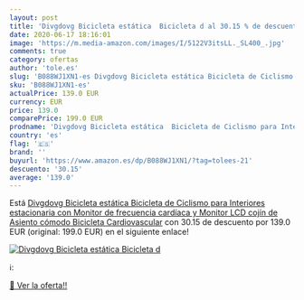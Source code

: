 ```yaml
---
layout: post
title: 'Divgdovg Bicicleta estática  Bicicleta d al 30.15 % de descuento'
date: 2020-06-17 18:16:01
image: 'https://m.media-amazon.com/images/I/5122V3itsLL._SL400_.jpg'
comments: true
category: ofertas
author: 'tole.es'
slug: 'B088WJ1XN1-es Divgdovg Bicicleta estática Bicicleta de Ciclismo para...'
sku: 'B088WJ1XN1-es'
actualPrice: 139.0 EUR
currency: EUR
price: 139.0
comparePrice: 199.0 EUR
prodname: 'Divgdovg Bicicleta estática  Bicicleta de Ciclismo para Interiores estacionaria con Monitor de frecuencia cardíaca y Monitor LCD  cojín de Asiento cómodo  Bicicleta Cardiovascular'
country: 'es'
flag: '🇪🇸'
brand: ''
buyurl: 'https://www.amazon.es/dp/B088WJ1XN1/?tag=tolees-21'
descuento: '30.15'
average: '139.0'
---
```


Está [Divgdovg Bicicleta estática  Bicicleta de Ciclismo para Interiores estacionaria con Monitor de frecuencia cardíaca y Monitor LCD  cojín de Asiento cómodo  Bicicleta Cardiovascular](https://www.amazon.es/dp/B088WJ1XN1/?tag=tolees-21) con 30.15 de descuento por 139.0 EUR (original: 199.0 EUR) en el siguiente enlace!

[![Divgdovg Bicicleta estática  Bicicleta d](https://m.media-amazon.com/images/I/5122V3itsLL._SL400_.jpg)](https://www.amazon.es/dp/B088WJ1XN1/?tag=tolees-21)

ℹ️:


[🛒 Ver la oferta!!](https://www.amazon.es/dp/B088WJ1XN1/?tag=tolees-21)
